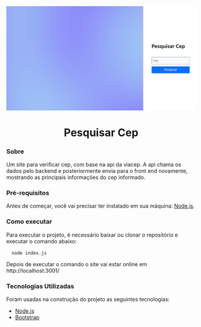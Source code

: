 <img  src="public/img/svg/screen.jpg"/>

<h1 align="center">Pesquisar Cep</h1>

### Sobre

Um site para verificar cep, com base na api da viacep. A api chama os dados pelo backend e posteriormente envia para o front end novamente, mostrando as principais informações do cep informado.

### Pré-requisitos

Antes de começar, você vai precisar ter instalado em sua máquina:
[Node.js](https://nodejs.org/en/). 


### Como executar

Para executar o projeto, é necessário baixar ou clonar o repositório e executar o comando abaixo:

```
  node index.js
```

Depois de executar o comando o site vai estar online em http://localhost:3001/

### Tecnologias Utilizadas

Foram usadas na construção do projeto as seguintes tecnologias:

- [Node.js](https://nodejs.org/en/)
- [Bootstrap](https://getbootstrap.com/)
